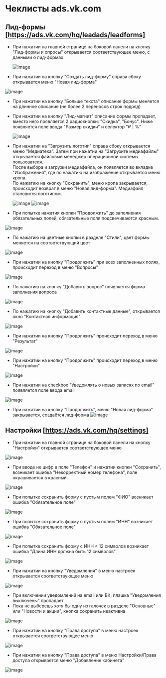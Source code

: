 # Чеклисты ads.vk.com
## Лид-формы [https://ads.vk.com/hq/leadads/leadforms]
- При нажатии на главной странице на боковой панели на кнопку "Лид-формы и опросы" открывается соответствующее меню, с данными о лид-формах
  
  ![image](https://github.com/user-attachments/assets/83b2e635-6204-4ba8-b972-2f697b37d152)
- При нажатии на кнопку "Создать лид-форму" справа сбоку открывается меню "Новая лид-форма"
  
![image](https://github.com/user-attachments/assets/8dabe327-8018-4804-b94d-f9b378f7fae7)
- При нажатии на кнопку "Больше текста" описание формы меняется на длинное описание (не более 2 переносов строк подряд)
- При нажатии на кнопку "Лид-магнит" описание формы пропадает, вместо него появляется 2 радиокнопки: "Скидка", "Бонус". Ниже появляется поле ввода "Размер скидки" и селектор "₽ | %"
  
  ![image](https://github.com/user-attachments/assets/b1345d1d-a6c1-4efe-9ea7-9810e30402dd)
- При нажатии на "Загрузить логотип" справа сбоку открывается меню "Медиатека". Затем при нажатии на "Загрузите медиафайлы" открывается файловый менеджер операционной системы пользователя.\
  После выбора и загрузки медиафайла, он появляется во вкладке "Изображения", где по нажатию на изображение открывается меню кропа.\
  По нажатию на кнопку "Сохранить", меню кропа закрывается, происходит возврат в меню "Новая лид-форма". Медиафайл становится логотипом.
  
  ![image](https://github.com/user-attachments/assets/b0a94dd0-fc6f-4bad-bde8-466db0d2df7e)
  ![image](https://github.com/user-attachments/assets/bb06eb8e-9a44-43be-a8ca-a846060f1445)


  
- При попытке нажатия кнопки "Продолжить" до заполнения обязательных полей, обязательные поля подсвечиваются красным.
  
![image](https://github.com/user-attachments/assets/0a47513d-6ed5-4089-8b0f-6bb23a224ec3)
- По нажатию на цветные кнопки в разделе "Стили", цвет формы меняется на соответствующий цвет

![image](https://github.com/user-attachments/assets/86b7f2c4-8dfc-4a29-9c52-84cd661aee56)

- При нажатии на кнопку "Продолжить" при всех заполненных полях, происходит переход в меню "Вопросы"

![image](https://github.com/user-attachments/assets/37d554a2-4045-4dcd-ab03-2ca7e3b23252)
- По нажатию на кнопку "Добавить вопрос" появляется форма заполнения вопроса

![image](https://github.com/user-attachments/assets/57aa562e-59cb-4426-970d-c672f88ce291)
- По нажатию на кнопку "Добавить контактные данные", открывается окно "Контактная информация"

![image](https://github.com/user-attachments/assets/c4f013a9-583f-4019-aa13-92239fdea285)
- При нажатии на кнопку "Продолжить" происходит переход в меню "Результат"

![image](https://github.com/user-attachments/assets/228b515f-99e8-4511-b43f-5f2ed6f3db0d)
- При нажатии на кнопку "Продолжить" происходит переход в меню "Настройки"

![image](https://github.com/user-attachments/assets/da50566f-b7a9-4341-9df4-8b9515bf8639)
- При нажатии на checkbox "Уведомлять о новых записях по email" появляется поле ввода email


![image](https://github.com/user-attachments/assets/e981176d-2b0d-4eda-81a5-731076b1f88a)

- При нажатии на кнопку "Продолжить", меню "Новая лид-форма" закрывается, создаётся лид-форма
![image](https://github.com/user-attachments/assets/1de55bb7-d0ca-4113-95c9-8574ad8b4320)

## Настройки [https://ads.vk.com/hq/settings]
- При нажатии на главной странице на боковой панели на кнопку "Настройки" открывается соответствующее меню
  
![image](https://github.com/user-attachments/assets/7e0bddab-4339-44f8-82df-1107aa3fd160)
- При вводе не цифр в поле "Телефон" и нажатии кнопки "Сохранить", возникает ошибка "Некорректный номер телефона", поле окрашивается в красный.

 ![image](https://github.com/user-attachments/assets/93229e1a-02eb-4667-b219-9ed410b2d5f6)
- При попытке сохранить форму с пустым полем "ФИО" возникает ошибка "Обязательное поле"
  
![image](https://github.com/user-attachments/assets/5ce9c5e4-4601-4b61-a84d-f0228cfd40fb)
- При попытке сохранить форму с пустым полем "ИНН" возникает ошибка "Обязательное поле"
  
![image](https://github.com/user-attachments/assets/4e9a5665-a8aa-4522-a5a8-9d620e100fc3)
- При попытке сохранить форму с ИНН < 12 символов возникает ошибка "Длина ИНН должна быть 12 символов"

![image](https://github.com/user-attachments/assets/26f93c07-deb0-4ee7-866a-c815bd3e6837)
- При нажатии на кнопку "Уведомления" в меню настроек открывается соответствующее меню

![image](https://github.com/user-attachments/assets/6904db60-5ec5-4c60-9114-43a7b02a78b8)
- При включении уведомлений на email или ВК, плашка "Уведомления выключены" пропадает
- Пока не выберешь хотя бы одну из галочек в разделе "Основные" или "Новости и акции", кнопка сохранить неактивна
  
![image](https://github.com/user-attachments/assets/a97c67f4-0bdb-4e98-8691-a3240f45ce41)
- При нажатии на кнопку "Права доступа" в меню настроек открывается соответствующее меню

 ![image](https://github.com/user-attachments/assets/157f97ca-33e0-4f3f-aba5-5a3601b840b5)
- При нажатии на кнопку "Права доступа" в меню Настройки/Права доступа открывается меню "Добавление кабинета"

 ![image](https://github.com/user-attachments/assets/9ae991c8-eea2-4404-9391-aad37d0af2b3)




